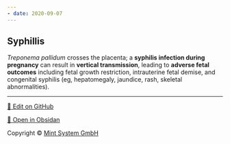 ```yaml
---
- date: 2020-09-07
---
```


## Syphillis

<!-- congenital syphilis sx -->

_Treponema pallidum_ crosses the placenta; a **syphilis infection during pregnancy** can result in **vertical transmission**, leading to **adverse fetal outcomes** including fetal growth restriction, intrauterine fetal demise, and congenital syphilis (eg, hepatomegaly, jaundice, rash, skeletal abnormalities).


<hr>

[📝 Edit on GitHub](https://github.com/Mint-System/Knowledge/blob/master/syphillis.md)

[📂 Open in Obsidan](obsidian://open?vault=Knowledge%20Mint%20System&file=syphillis.md ':target=_self')

<footer>Copyright © <a href="https://www.mint-system.ch/">Mint System GmbH</a></footer>